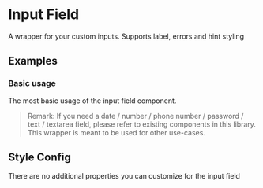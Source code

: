 # Input Field

A wrapper for your custom inputs. Supports label, errors and hint styling

<!-- @include: ./input-field-meta.md -->

## Examples

### Basic usage
The most basic usage of the input field component.
> Remark: If you need a date / number / phone number / password / text / textarea field, please refer to existing components in this library. This wrapper is meant to be used for other use-cases.

<ComponentPreview name="input-field/basic" />


## Style Config

There are no additional properties you can customize for the input field